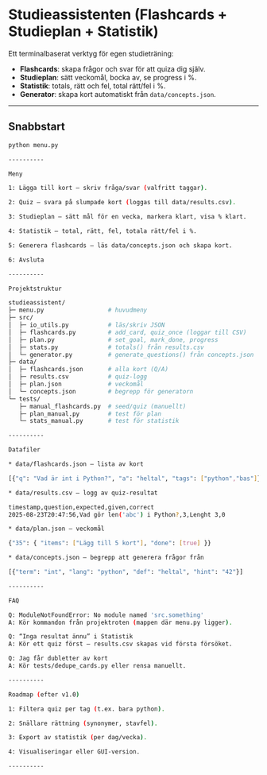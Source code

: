 # Studieassistenten (Flashcards + Studieplan + Statistik)

Ett terminalbaserat verktyg för egen studieträning:
- **Flashcards**: skapa frågor och svar för att quiza dig själv.
- **Studieplan**: sätt veckomål, bocka av, se progress i %.
- **Statistik**: totals, rätt och fel, total rätt/fel i %.
- **Generator**: skapa kort automatiskt från `data/concepts.json`.

----------

## Snabbstart
```bash
python menu.py

----------

Meny

1: Lägga till kort – skriv fråga/svar (valfritt taggar).

2: Quiz – svara på slumpade kort (loggas till data/results.csv).

3: Studieplan – sätt mål för en vecka, markera klart, visa % klart.

4: Statistik – total, rätt, fel, totala rätt/fel i %.

5: Generera flashcards – läs data/concepts.json och skapa kort.

6: Avsluta

----------

Projektstruktur

studieassistent/
├─ menu.py                  # huvudmeny
├─ src/
│  ├─ io_utils.py           # läs/skriv JSON
│  ├─ flashcards.py         # add_card, quiz_once (loggar till CSV)
│  ├─ plan.py               # set_goal, mark_done, progress
│  ├─ stats.py              # totals() från results.csv
│  └─ generator.py          # generate_questions() från concepts.json
├─ data/
│  ├─ flashcards.json       # alla kort (Q/A)
│  ├─ results.csv           # quiz-logg
│  ├─ plan.json             # veckomål
│  └─ concepts.json         # begrepp för generatorn
└─ tests/
   ├─ manual_flashcards.py  # seed/quiz (manuellt)
   ├─ plan_manual.py        # test för plan
   └─ stats_manual.py       # test för statistik

----------

Datafiler

* data/flashcards.json – lista av kort

[{"q": "Vad är int i Python?", "a": "heltal", "tags": ["python","bas"]}]

* data/results.csv – logg av quiz-resultat

timestamp,question,expected,given,correct
2025-08-23T20:47:56,Vad gör len('abc') i Python?,3,Lenght 3,0

* data/plan.json – veckomål

{"35": { "items": ["Lägg till 5 kort"], "done": [true] }}

* data/concepts.json – begrepp att generera frågor från

[{"term": "int", "lang": "python", "def": "heltal", "hint": "42"}]

----------

FAQ

Q: ModuleNotFoundError: No module named 'src.something'
A: Kör kommandon från projektroten (mappen där menu.py ligger).

Q: “Inga resultat ännu” i Statistik
A: Kör ett quiz först – results.csv skapas vid första försöket.

Q: Jag får dubletter av kort
A: Kör tests/dedupe_cards.py eller rensa manuellt.

----------

Roadmap (efter v1.0)

1: Filtera quiz per tag (t.ex. bara python).

2: Snällare rättning (synonymer, stavfel).

3: Export av statistik (per dag/vecka).

4: Visualiseringar eller GUI-version.

----------